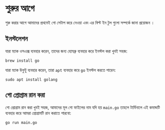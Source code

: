 #  শুরুর আগে

শুরু করার আগে আমাদের প্রথমেই গো সেটাপ করে নেওয়া এবং এর বিল্ট ইন টুল গুলো সম্পর্কে জানা প্রয়োজন । 

## ইনস্টলেশন 

যারা ম্যাক ওসএক্স ব্যবহার করেন, তাদের জন্য হোমব্রু ব্যবহার করে ইনস্টল করা খুবই সহজ: 

```
brew install go
```
যারা ম্যাক উবুন্টু ব্যবহার করেন, তারা `apt` ব্যবহার করে `go` ইনস্টল করতে পারেন: 

```
sudo apt install golang
```

## গো প্রোগ্রাম রান করা 

গো প্রোগ্রাম রান করা খুবই সহজ, আমাদের মূল গো ফাইলের নাম যদি হয় `main.go` তাহলে টার্মিনালে এই কমান্ডটি ব্যবহার করে আমরা প্রোগ্রামটি রান করাতে পারবো: 

```
go run main.go
```
